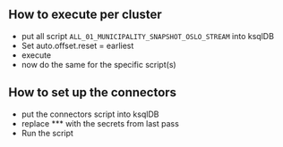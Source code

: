 ## How to execute per cluster
- put all script `ALL_01_MUNICIPALITY_SNAPSHOT_OSLO_STREAM` into ksqlDB
- Set auto.offset.reset = earliest
- execute
- now do the same for the specific script(s)

## How to set up the connectors
- put the connectors script into ksqlDB
- replace *** with the secrets from last pass
- Run the script
